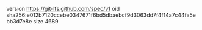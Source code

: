 version https://git-lfs.github.com/spec/v1
oid sha256:e012b7120ccebe0347671f6bd5dbaebcf9d3063dd7f4f14a7c44fa5ebb3d7e8e
size 4689
